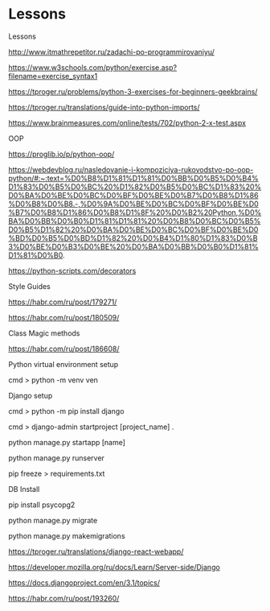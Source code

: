 # Lessons
Lessons

http://www.itmathrepetitor.ru/zadachi-po-programmirovaniyu/

https://www.w3schools.com/python/exercise.asp?filename=exercise_syntax1

https://tproger.ru/problems/python-3-exercises-for-beginners-geekbrains/

https://tproger.ru/translations/guide-into-python-imports/

https://www.brainmeasures.com/online/tests/702/python-2-x-test.aspx

OOP

https://proglib.io/p/python-oop/

https://webdevblog.ru/nasledovanie-i-kompoziciya-rukovodstvo-po-oop-python/#:~:text=%D0%B8%D1%81%D1%81%D0%BB%D0%B5%D0%B4%D1%83%D0%B5%D0%BC%20%D1%82%D0%B5%D0%BC%D1%83%20%D0%BA%D0%BE%D0%BC%D0%BF%D0%BE%D0%B7%D0%B8%D1%86%D0%B8%D0%B8.-,%D0%9A%D0%BE%D0%BC%D0%BF%D0%BE%D0%B7%D0%B8%D1%86%D0%B8%D1%8F%20%D0%B2%20Python,%D0%BA%D0%BB%D0%B0%D1%81%D1%81%20%D0%B8%D0%BC%D0%B5%D0%B5%D1%82%20%D0%BA%D0%BE%D0%BC%D0%BF%D0%BE%D0%BD%D0%B5%D0%BD%D1%82%20%D0%B4%D1%80%D1%83%D0%B3%D0%BE%D0%B3%D0%BE%20%D0%BA%D0%BB%D0%B0%D1%81%D1%81%D0%B0.

https://python-scripts.com/decorators

Style Guides

https://habr.com/ru/post/179271/

https://habr.com/ru/post/180509/

Class Magic methods

https://habr.com/ru/post/186608/

Python virtual environment setup 

cmd > python -m venv ven 

Django setup 

cmd > python -m pip install django 

cmd > django-admin startproject [project_name] . 

python manage.py startapp [name]

python manage.py runserver

pip freeze > requirements.txt

DB Install

pip install psycopg2

python manage.py migrate

python manage.py makemigrations

https://tproger.ru/translations/django-react-webapp/

https://developer.mozilla.org/ru/docs/Learn/Server-side/Django

https://docs.djangoproject.com/en/3.1/topics/

https://habr.com/ru/post/193260/
